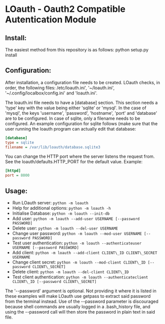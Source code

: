 LOauth - Oauth2 Compatible Autentication Module
===============================================

Install:
--------
The easiest method from this repository is as follows:
  python setup.py install

Configuration:
--------------

After installation, a configuration file needs to be created.
LOauth checks, in order, the following files: /etc/loauth.ini', '~/loauth.ini',
'~/.config/localbox/config.ini' and 'loauth.ini'.

The loauth.ini file needs to have a [database] section. This section needs a
'type' key with the value being either 'sqlite' or 'mysql'. In the case of
'mysql', the keys 'username', 'password', 'hostname', 'port' and 'database' are
to be configured. In case of sqlite, only a filename needs to be configured. An
example configuration for sqlite follows (make sure that the user running the
loauth program can actually edit that database:

```ini
[database]
type = sqlite
filename = /var/lib/loauth/database.sqlite3
```

You can change the HTTP port where the server listens the request from. See the loauth/defaults.HTTP_PORT for the default value.
Example:

```ini
[httpd]
port = 8000
```

Usage:
------
* Run LOauth server:
  `python -m loauth`
* Help for additional options:
  `python -m loauth -h`
* Initialise Database:
  `python -m loauth --init-db`
* Add user:
  `python -m loauth --add-user USERNAME [--password PASSWORD]`
* Delete user:
  `python -m loauth --del-user USERNAME`
* Change user password:
  `python -m loauth --mod-user USERNAME [--password PASSWORD]`
* Test user authentication:
  `python -m loauth --authenticateuser USERNAME [--password PASSWORD]`
* Add client:
  `python -m loauth --add-client CLIENT\_ID CLIENT\_SECRET USERNAME`
* Change client secret:
  `python -m loauth --mod-client CLIENT\_ID [--password CLIENT\_SECRET]`
* Delete client:
  `python -m loauth --del-client CLIENT\_ID`
* Test client authentication:
  `python -m loauth --authenticateclient CLIENT\_ID [--password CLIENT\_SECRET]`


The '--password' argument is optional. Not providing it where it is listed in
these examples will make LOauth use getpass to extract said password from the
terminal instead. Use of the --password parameter is discouraged because shell
commands are usually logged in a .bash\_history file, and using the --password
call will then store the password in plain text in said file.

